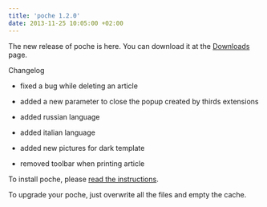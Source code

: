 ```yaml
---
title: 'poche 1.2.0'
date: 2013-11-25 10:05:00 +02:00
---
```


The new release of poche is here. You can download it at the [Downloads](http://wallabag.org) page.

Changelog



	
  * fixed a bug while deleting an article

	
  * added a new parameter to close the popup created by thirds extensions

	
  * added russian language

	
  * added italian language

	
  * added new pictures for dark template

	
  * removed toolbar when printing article


To install poche, please [read the instructions](http://doc.wallabag.org).

To upgrade your poche, just overwrite all the files and empty the cache.